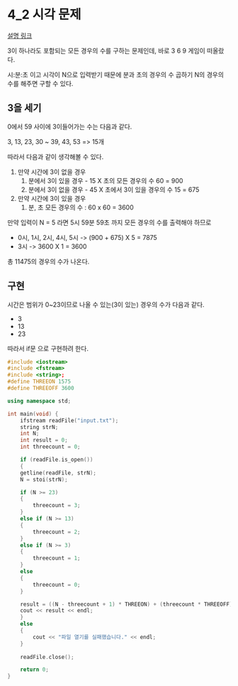 # 4_2 시각 문제
[설명 링크](https://freedeveloper.tistory.com/272?category=888096)

3이 하나라도 포함되는 모든 경우의 수를 구하는 문제인데, 바로 3 6 9 게임이 떠올랐다.

 시:분:초 이고 시각이 N으로 입력받기 때문에 분과 초의 경우의 수 곱하기 N의 경우의 수를 해주면 구할 수 있다.

 ## 3을 세기
 0에서 59 사이에 3이들어가는 수는 다음과 같다.

3, 13, 23, 30 ~ 39, 43, 53 => 15개

따라서 다음과 같이 생각해볼 수 있다.

1. 만약 시간에 3이 없을 경우
   1. 분에서 3이 있을 경우 - 15 X 초의 모든 경우의 수 60 = 900
   2. 분에서 3이 없을 경우 - 45 X 초에서 3이 있을 경우의 수 15 = 675
2. 만약 시간에 3이 있을 경우
   1. 분, 초 모든 경우의 수 : 60 x 60 = 3600

만약 입력이 N = 5 라면 5시 59분 59초 까지 모든 경우의 수를 출력해야 하므로

- 0시, 1시, 2시, 4시, 5시 -> (900 + 675) X 5 = 7875
- 3시 -> 3600 X 1 = 3600

총 11475의 경우의 수가 나온다.
## 구현
시간은 범위가 0~23이므로 나올 수 있는(3이 있는) 경우의 수가 다음과 같다.
- 3
- 13
- 23 
  

따라서 if문 으로 구현하려 한다.
```cpp
#include <iostream>
#include <fstream>
#include <string>;
#define THREEON 1575
#define THREEOFF 3600

using namespace std;

int main(void) {
	ifstream readFile("input.txt");
	string strN;
	int N;
	int result = 0;
	int threecount = 0;

	if (readFile.is_open())
	{
	getline(readFile, strN);
	N = stoi(strN);

	if (N >= 23)
	{
		threecount = 3;
	}
	else if (N >= 13)
	{
		threecount = 2;
	}
	else if (N >= 3)
	{
		threecount = 1;
	}
	else
	{
		threecount = 0;
	}

	result = ((N - threecount + 1) * THREEON) + (threecount * THREEOFF);	// + 1은 0일 때 경우의 수를 추가함
	cout << result << endl;
	}
	else
	{
		cout << "파일 열기를 실패했습니다." << endl;
	}
	
	readFile.close();

	return 0;
}
```
